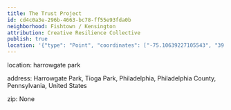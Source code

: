 ```yaml
---
title: The Trust Project
id: cd4c0a3e-296b-4663-bc78-ff55e93fda0b
neighborhood: Fishtown / Kensington
attribution: Creative Resilience Collective
publish: true
location: '{"type": "Point", "coordinates": ["-75.10639227105543", "39.9992729"]}'
---
```


location: harrowgate park


            





            
address: Harrowgate Park, Tioga Park, Philadelphia, Philadelphia County, Pennsylvania, United States



zip: None



                